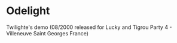 # Odelight
Twilighte's demo (08/2000 released for Lucky and Tigrou Party 4 - Villeneuve Saint Georges France) 
